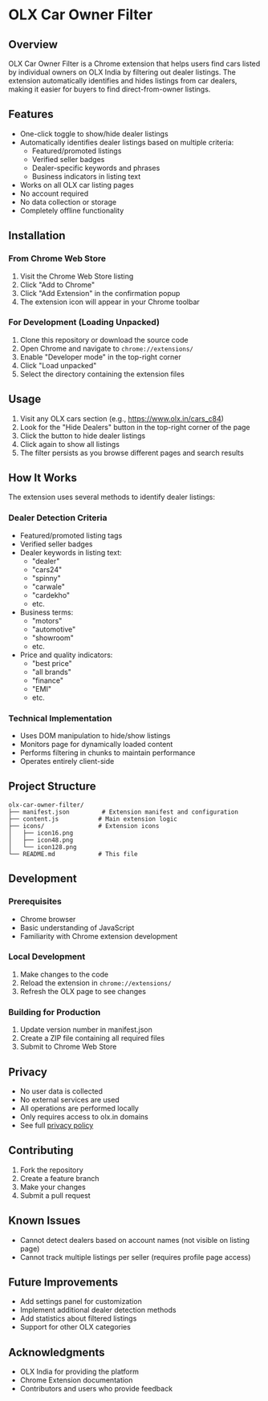 # OLX Car Owner Filter

## Overview
OLX Car Owner Filter is a Chrome extension that helps users find cars listed by individual owners on OLX India by filtering out dealer listings. The extension automatically identifies and hides listings from car dealers, making it easier for buyers to find direct-from-owner listings.

## Features
- One-click toggle to show/hide dealer listings
- Automatically identifies dealer listings based on multiple criteria:
  - Featured/promoted listings
  - Verified seller badges
  - Dealer-specific keywords and phrases
  - Business indicators in listing text
- Works on all OLX car listing pages
- No account required
- No data collection or storage
- Completely offline functionality

## Installation

### From Chrome Web Store
1. Visit the Chrome Web Store listing
2. Click "Add to Chrome"
3. Click "Add Extension" in the confirmation popup
4. The extension icon will appear in your Chrome toolbar

### For Development (Loading Unpacked)
1. Clone this repository or download the source code
2. Open Chrome and navigate to `chrome://extensions/`
3. Enable "Developer mode" in the top-right corner
4. Click "Load unpacked"
5. Select the directory containing the extension files

## Usage
1. Visit any OLX cars section (e.g., https://www.olx.in/cars_c84)
2. Look for the "Hide Dealers" button in the top-right corner of the page
3. Click the button to hide dealer listings
4. Click again to show all listings
5. The filter persists as you browse different pages and search results

## How It Works
The extension uses several methods to identify dealer listings:

### Dealer Detection Criteria
- Featured/promoted listing tags
- Verified seller badges
- Dealer keywords in listing text:
  - "dealer"
  - "cars24"
  - "spinny"
  - "carwale"
  - "cardekho"
  - etc.
- Business terms:
  - "motors"
  - "automotive"
  - "showroom"
  - etc.
- Price and quality indicators:
  - "best price"
  - "all brands"
  - "finance"
  - "EMI"
  - etc.

### Technical Implementation
- Uses DOM manipulation to hide/show listings
- Monitors page for dynamically loaded content
- Performs filtering in chunks to maintain performance
- Operates entirely client-side

## Project Structure
```
olx-car-owner-filter/
├── manifest.json         # Extension manifest and configuration
├── content.js           # Main extension logic
├── icons/               # Extension icons
│   ├── icon16.png
│   ├── icon48.png
│   └── icon128.png
└── README.md            # This file
```

## Development
### Prerequisites
- Chrome browser
- Basic understanding of JavaScript
- Familiarity with Chrome extension development

### Local Development
1. Make changes to the code
2. Reload the extension in `chrome://extensions/`
3. Refresh the OLX page to see changes

### Building for Production
1. Update version number in manifest.json
2. Create a ZIP file containing all required files
3. Submit to Chrome Web Store

## Privacy
- No user data is collected
- No external services are used
- All operations are performed locally
- Only requires access to olx.in domains
- See full [privacy policy](https://docs.google.com/document/d/1Cd1_LMcTG2iETXgJdgfHC_9jiMyvuMcQdgeIqxzcwbw/edit?usp=sharing)

## Contributing
1. Fork the repository
2. Create a feature branch
3. Make your changes
4. Submit a pull request

## Known Issues
- Cannot detect dealers based on account names (not visible on listing page)
- Cannot track multiple listings per seller (requires profile page access)

## Future Improvements
- Add settings panel for customization
- Implement additional dealer detection methods
- Add statistics about filtered listings
- Support for other OLX categories

## Acknowledgments
- OLX India for providing the platform
- Chrome Extension documentation
- Contributors and users who provide feedback